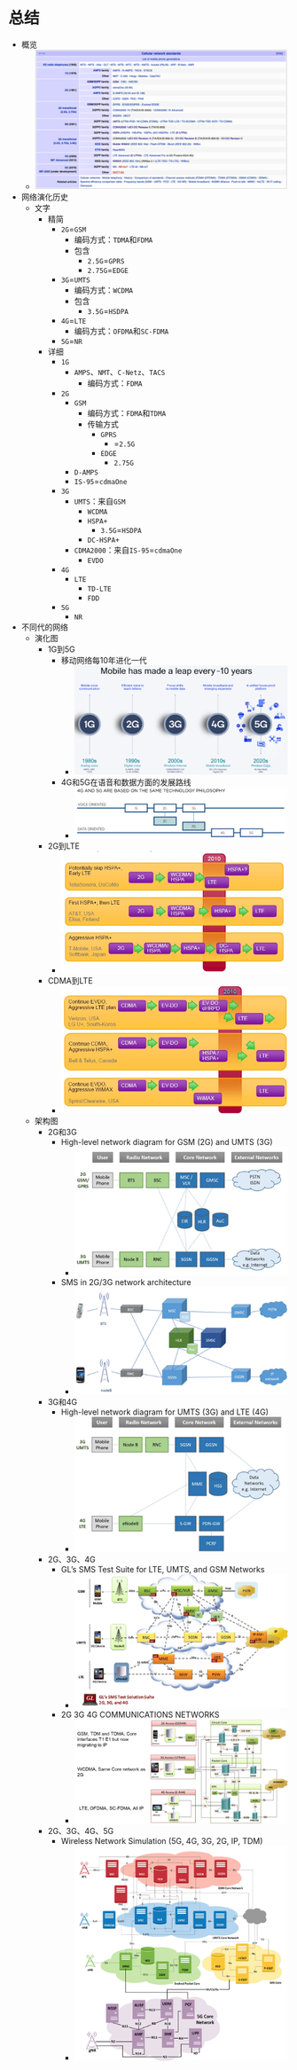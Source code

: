 # 总结

* 概览
  * ![celluar_network_overview_all](../assets/img/celluar_network_overview_all.png)
* 网络演化历史
  * 文字
    * 精简
      * `2G`=`GSM`
        * 编码方式：`TDMA`和`FDMA`
        * 包含
          * `2.5G`=`GPRS`
          * `2.75G`=`EDGE`
      * `3G`=`UMTS`
        * 编码方式：`WCDMA`
        * 包含
          * `3.5G`=`HSDPA`
      * `4G`=`LTE`
        * 编码方式：`OFDMA`和`SC-FDMA`
      * `5G`=`NR`
    * 详细
      * `1G`
        * `AMPS`、`NMT`、`C-Netz`、`TACS`
          * 编码方式：`FDMA`
      * `2G`
        * `GSM`
          * 编码方式：`FDMA`和`TDMA`
          * 传输方式
            * `GPRS`
              * =`2.5G`
            * `EDGE`
              * `2.75G`
        * `D-AMPS`
        * `IS-95`=`cdmaOne`
      * `3G`
        * `UMTS`：来自`GSM`
          * `WCDMA`
          * `HSPA+`
            * `3.5G`=`HSDPA`
          * `DC-HSPA+`
        * `CDMA2000`：来自`IS-95`=`cdmaOne`
          * `EVDO`
      * `4G`
        * `LTE`
          * `TD-LTE`
          * `FDD`
      * `5G`
        * `NR`
* 不同代的网络
  * 演化图
    * 1G到5G
      * 移动网络每10年进化一代
        * ![mobile_every_10_years](../assets/img/mobile_every_10_years.png)
      * 4G和5G在语音和数据方面的发展路线
        * ![4g_5g_voice_data_path](../assets/img/4g_5g_voice_data_path.png)
    * 2G到LTE
      * ![network_evolution_2g_lte](../assets/img/network_evolution_2g_lte.jpg)
    * CDMA到LTE
      * ![network_evolution_cdma_lte](../assets/img/network_evolution_cdma_lte.jpg)
  * 架构图
    * 2G和3G
      * High-level network diagram for GSM (2G) and UMTS (3G)
        * ![network_arch_2g_3g](../assets/img/network_arch_2g_3g.png)
      * SMS in 2G/3G network architecture
        * ![network_arch_sms_in_2g_3g](../assets/img/network_arch_sms_in_2g_3g.jpg)
    * 3G和4G
      * High-level network diagram for UMTS (3G) and LTE (4G)
        * ![network_arch_3g_4g](../assets/img/network_arch_3g_4g.png)
    * 2G、3G、4G
      * GL’s SMS Test Suite for LTE, UMTS, and GSM Networks
        * ![gl_sms_mobile_network](../assets/img/gl_sms_mobile_network.jpg)
      * 2G 3G 4G COMMUNICATIONS NETWORKS
        * ![gl_2g_3g_4g_commu_net](../assets/img/gl_2g_3g_4g_commu_net.png)
    * 2G、3G、4G、5G
      * Wireless Network Simulation (5G, 4G, 3G, 2G, IP, TDM)
        * ![gl_wireless_net_simulation](../assets/img/gl_wireless_net_simulation.jpg)
